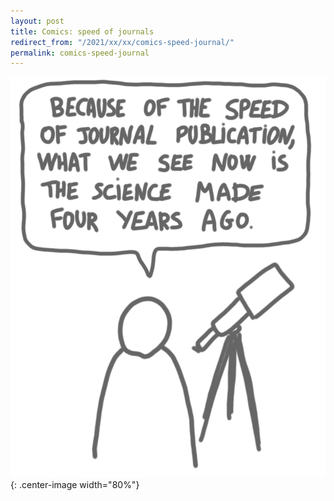 ```yaml
---
layout: post
title: Comics: speed of journals
redirect_from: "/2021/xx/xx/comics-speed-journal/"
permalink: comics-speed-journal
---
```



![](../assets/speed-of-journals.png){: .center-image width="80%"}


